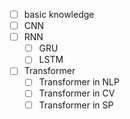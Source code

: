 - [ ] basic knowledge
- [ ] CNN
- [ ] RNN
  - [ ] GRU
  - [ ] LSTM
- [ ] Transformer
  - [ ] Transformer in NLP
  - [ ] Transformer in CV
  - [ ] Transformer in SP